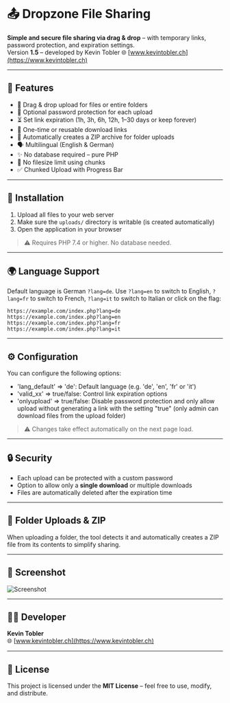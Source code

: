 # 📤 Dropzone File Sharing

**Simple and secure file sharing via drag & drop** – with temporary links, password protection, and expiration settings.  
Version **1.5** – developed by Kevin Tobler 🌐 [www.kevintobler.ch](https://www.kevintobler.ch)

---

## 🚀 Features

- 📂 Drag & drop upload for files or entire folders  
- 🔐 Optional password protection for each upload  
- ⏳ Set link expiration (1h, 3h, 6h, 12h, 1–30 days or keep forever)  
- 🔁 One-time or reusable download links  
- 📎 Automatically creates a ZIP archive for folder uploads  
- 🗣️ Multilingual (English & German)  
- ✨ No database required – pure PHP
- 🚫 No filesize limit using chunks
- ✅ Chunked Upload with Progress Bar

---

## 🔧 Installation

1. Upload all files to your web server
2. Make sure the `uploads/` directory is writable (is created automatically)
3. Open the application in your browser

> ⚠️ Requires PHP 7.4 or higher. No database needed.

---

## 🌍 Language Support

Default language is German `?lang=de`. Use `?lang=en` to switch to English, `?lang=fr` to switch to French, `?lang=it` to switch to Italian or click on the flag:

```
https://example.com/index.php?lang=de
https://example.com/index.php?lang=en
https://example.com/index.php?lang=fr
https://example.com/index.php?lang=it
```

---

## ⚙️ Configuration

You can configure the following options:

- 'lang_default' => 'de': Default language (e.g. 'de', 'en', 'fr' or 'it')
- 'valid_xx' => true/false: Control link expiration options
- 'onlyupload' => true/false: Disable password protection and only allow upload without generating a link with the setting "true" (only admin can download files from the upload folder)

> ⚠️ Changes take effect automatically on the next page load.

---

## 🔒 Security

- Each upload can be protected with a custom password  
- Option to allow only a **single download** or multiple downloads  
- Files are automatically deleted after the expiration time

---

## 📁 Folder Uploads & ZIP

When uploading a folder, the tool detects it and automatically creates a ZIP file from its contents to simplify sharing.

---

## 📸 Screenshot

![Screenshot](https://online.kevintobler.ch/projectimages/DropzoneFileSharing1_5.png)

---

## 🧑‍💻 Developer

**Kevin Tobler**  
🌐 [www.kevintobler.ch](https://www.kevintobler.ch)

---

## 📜 License

This project is licensed under the **MIT License** – feel free to use, modify, and distribute.
